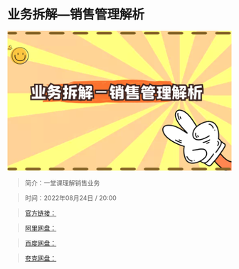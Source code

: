 # 业务拆解—销售管理解析

![img](../../assets/83c5cb4aaabd4024af3a2397f356a892.png)

> 简介：一堂课理解销售业务

> 时间：2022年08月24日 / 20:00

> [官方链接：]()

> [阿里网盘：]()

> [百度网盘：]()

> [夸克网盘：]()
